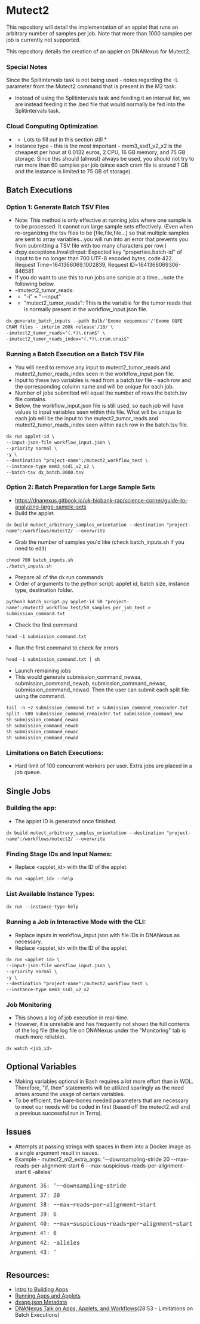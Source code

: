 # Mutect2

This repository will detail the implementation of an applet that runs an arbitrary number of samples per job. Note that more than 1000 samples per job is currently not supported.

This repository details the creation of an applet on DNANexus for Mutect2.

### Special Notes
Since the Splitintervals task is not being used - notes regarding the -L parameter from the Mutect2 command that is present in the M2 task:
- Instead of using the Splitintervals task and feeding it an interval list, we are instead feeding it the .bed file that would normally be fed into the Splitintervals task.

### Cloud Computing Optimization
- * Lots to fill out in this section still *
- Instance type - this is the most important - mem3_ssd1_v2_x2 is the cheapest per hour at 0.0132 euros, 2 CPU, 16 GB memory, and 75 GB storage. Since this should (almost) always be used, you should not try to run more than 60 samples per job (since each cram file is around 1 GB and the instance is limited to 75 GB of storage).

## Batch Executions

### Option 1: Generate Batch TSV Files
- Note: This method is only effective at running jobs where one sample is to be processed. It cannot run large sample sets effectively. (Even when re-organizing the tsv files to be [file,file,file...] so that multiple samples are sent to array variables...you will run into an error that prevents you from submitting a TSV file with too many characters per row.)
- dxpy.exceptions.InvalidInput: Expected key "properties.batch-id" of input to be no longer than 700 UTF-8 encoded bytes, code 422. Request Time=1641366069.1002839, Request ID=1641366069306-846581
- If you do want to use this to run jobs one sample at a time....note the following below.
- -imutect2_tumor_reads:
- * "-i" = "--input"
- * "mutect2_tumor_reads": This is the variable for the tumor reads that is normally present in the workflow_input.json file.
```
dx generate_batch_inputs --path Bulk/'Exome sequences'/'Exome OQFE CRAM files - interim 200k release'/10/ \
-imutect2_tumor_reads="(.*)\.cram$" \
-imutect2_tumor_reads_index="(.*)\.cram.crai$"
```

### Running a Batch Execution on a Batch TSV File
- You will need to remove any input to mutect2_tumor_reads and mutect2_tumor_reads_index seen in the workflow_input.json file.
- Input to these two variables is read from a batch.tsv file - each row and the corresponding column name and will be unique for each job.
- Number of jobs submitted will equal the number of rows the batch.tsv file contains.
- Below, the workflow_input.json file is still used, so each job will have values to input variables seen within this file. What will be unique to each job will be the input to the mutect2_tumor_reads and mutect2_tumor_reads_index seen within each row in the batch.tsv file.
```
dx run applet-id \
--input-json-file workflow_input.json \
--priority normal \
-y \
--destination "project-name":/mutect2_workflow_test \
--instance-type mem3_ssd1_v2_x2 \
--batch-tsv dx_batch.0000.tsv
```

### Option 2: Batch Preparation for Large Sample Sets
- https://dnanexus.gitbook.io/uk-biobank-rap/science-corner/guide-to-analyzing-large-sample-sets
- Build the applet.
```
dx build mutect_arbitrary_samples_orientation --destination "project-name":/workflows/mutect2/ --overwrite
```
- Grab the number of samples you'd like (check batch_inputs.sh if you need to edit)
```
chmod 700 batch_inputs.sh
./batch_inputs.sh
```
- Prepare all of the dx run commands
- Order of arguments to the python script: applet id, batch size, instance type, destination folder.
```
python3 batch_script.py applet-id 50 "project-name":/mutect2_workflow_test/50_samples_per_job_test > submission_command.txt
```
- Check the first command
```
head -1 submission_command.txt
```
- Run the first command to check for errors
```
head -1 submission_command.txt | sh
```
- Launch remaining jobs
- This would generate submission_command_newaa, submission_command_newab, submission_command_newac, submission_command_newad. Then the user can submit each split file using the command.
```
tail -n +2 submission_command.txt > submission_command_remainder.txt
split -500 submission_command_remainder.txt submission_command_new
sh submission_command_newaa
sh submission_command_newab
sh submission_command_newac
sh submission_command_newad
```

### Limitations on Batch Executions:
- Hard limit of 100 concurrent workers per user. Extra jobs are placed in a job queue.

## Single Jobs

### Building the app:
- The applet ID is generated once finished.
```
dx build mutect_arbitrary_samples_orientation --destination "project-name":/workflows/mutect2/ --overwrite
```

### Finding Stage IDs and Input Names:
- Replace <applet_id> with the ID of the applet.
```
dx run <applet_id> --help
```

### List Available Instance Types:
```
dx run --instance-type-help
```

### Running a Job in Interactive Mode with the CLI:
- Replace inputs in workflow_input.json with file IDs in DNANexus as necessary.
- Replace <applet_id> with the ID of the applet.
```
dx run <applet_id> \
--input-json-file workflow_input.json \
--priority normal \
-y \
--destination "project-name":/mutect2_workflow_test \
--instance-type mem3_ssd1_v2_x2
```

### Job Monitoring
- This shows a log of job execution in real-time.
- However, it is unreliable and has frequently not shown the full contents of the log file (the log file on DNANexus under the "Monitoring" tab is much more reliable).
```
dx watch <job_id>
```

## Optional Variables
- Making variables optional in Bash requires a lot more effort than in WDL. Therefore, "if, then" statements will be utilized sparingly as the need arises around the usage of certain variables.
- To be efficient, the bare-bones needed parameters that are necessary to meet our needs will be coded in first (based off the mutect2.wdl and a previous successful run in Terra).

## Issues
- Attempts at passing strings with spaces in them into a Docker image as a single argument result in issues.
- Example - mutect2_m2_extra_args: '--downsampling-stride 20 --max-reads-per-alignment-start 6 --max-suspicious-reads-per-alignment-start 6 -alleles'

![issues](issues/issue1.png)


## Resources:

- [Intro to Building Apps](https://documentation.dnanexus.com/developer/apps/intro-to-building-apps)
- [Running Apps and Applets](https://documentation.dnanexus.com/user/running-apps-and-workflows/running-apps-and-applets)
- [dxapp.json Metadata](https://documentation.dnanexus.com/developer/apps/app-metadata)
- [DNANexus Talk on Apps, Applets, and Workflows](https://www.youtube.com/watch?v=U8QZAGwnUm0)(28:53 - Limitations on Batch Executions)
